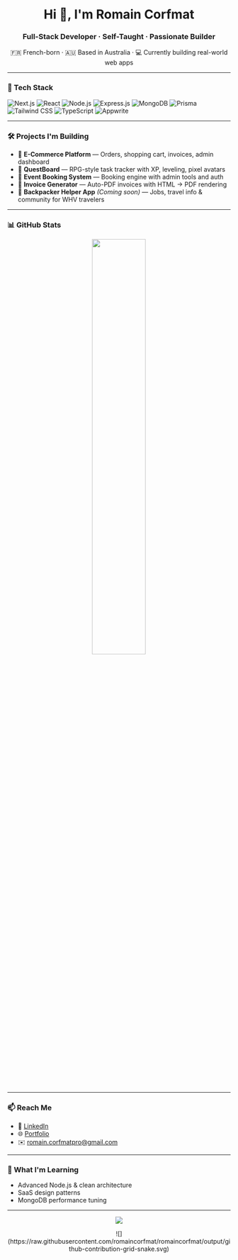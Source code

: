 <!-- PROFILE README START -->

<h1 align="center">Hi 👋, I'm Romain Corfmat</h1>
<h3 align="center">Full-Stack Developer · Self-Taught · Passionate Builder</h3>

<p align="center">
  🇫🇷 French-born · 🇦🇺 Based in Australia · 💻 Currently building real-world web apps
</p>

---

### 🧰 Tech Stack

![Next.js](https://img.shields.io/badge/-Next.js-000?&logo=next.js&logoColor=white)
![React](https://img.shields.io/badge/-React-61DAFB?&logo=react&logoColor=white)
![Node.js](https://img.shields.io/badge/-Node.js-339933?&logo=node.js&logoColor=white)
![Express.js](https://img.shields.io/badge/-Express-000?&logo=express&logoColor=white)
![MongoDB](https://img.shields.io/badge/-MongoDB-47A248?&logo=mongodb&logoColor=white)
![Prisma](https://img.shields.io/badge/-Prisma-2D3748?&logo=prisma&logoColor=white)
![Tailwind CSS](https://img.shields.io/badge/-Tailwind-06B6D4?&logo=tailwind-css&logoColor=white)
![TypeScript](https://img.shields.io/badge/-TypeScript-3178C6?&logo=typescript&logoColor=white)
![Appwrite](https://img.shields.io/badge/-Appwrite-F02E65?&logo=appwrite&logoColor=white)

---

### 🛠 Projects I'm Building

- 🛒 **E-Commerce Platform** — Orders, shopping cart, invoices, admin dashboard  
- 🎯 **QuestBoard** — RPG-style task tracker with XP, leveling, pixel avatars  
- 📅 **Event Booking System** — Booking engine with admin tools and auth  
- 🧾 **Invoice Generator** — Auto-PDF invoices with HTML → PDF rendering  
- 🧭 **Backpacker Helper App** *(Coming soon)* — Jobs, travel info & community for WHV travelers

---

### 📊 GitHub Stats

<p align="center">
<!--   <img src="https://github-readme-stats.vercel.app/api?username=romaincorfmat&show_icons=true&theme=github_dark" width="49%" /> -->
  <img src="https://github-readme-streak-stats.herokuapp.com/?user=romaincorfmat&theme=github-dark" width="49%" />
  <br/>
<!--   <img src="https://github-readme-stats.vercel.app/api/top-langs/?username=romaincorfmat&layout=compact&theme=github_dark" width="49%" /> -->
</p>

---

### 📫 Reach Me

- 💼 [LinkedIn](www.linkedin.com/in/romain-corfmat-bab0b7118)
- 🌐 [Portfolio](romaincorfmat.pro) 
- ✉️ romain.corfmatpro@gmail.com

---

### 🚀 What I'm Learning

- Advanced Node.js & clean architecture
- SaaS design patterns
- MongoDB performance tuning

---

<p align="center">
  <img src="https://capsule-render.vercel.app/api?type=waving&color=0:06B6D4,100:6366F1&height=100&section=footer"/>
</p>

<p align='center'>
  ![](https://raw.githubusercontent.com/romaincorfmat/romaincorfmat/output/github-contribution-grid-snake.svg)
</p>

<!-- PROFILE README END -->
